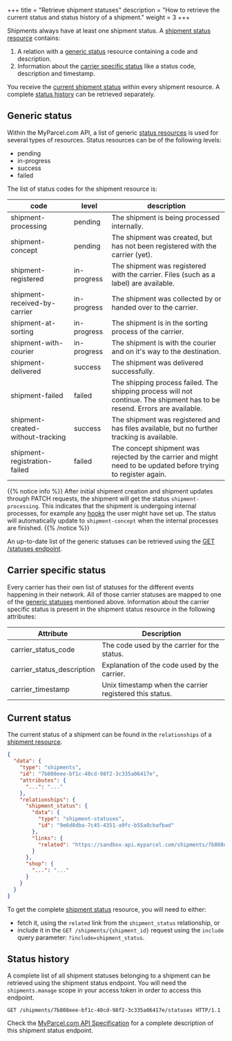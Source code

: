 +++
title = "Retrieve shipment statuses"
description = "How to retrieve the current status and status history of a shipment."
weight = 3
+++

Shipments always have at least one shipment status. A [shipment status resource](/api/resources/shipment-statuses) contains:

1. A relation with a [generic status](#generic-status) resource containing a code and description.
2. Information about the [carrier specific status](#carrier-specific-status) like a status code, description and timestamp.

You receive the [current shipment status](#current-status) within every shipment resource. A complete [status history](#status-history) can be retrieved separately. 

## Generic status

Within the MyParcel.com API, a list of generic [status resources](/api/resources/statuses) is used for several types of resources. 
Status resources can be of the following levels:

- pending
- in-progress
- success
- failed

The list of status codes for the shipment resource is:

code                                | level         | description
----------------------------------- | ------------- | ------------------------------------------------------------------------------
shipment-processing                 | pending       | The shipment is being processed internally.
shipment-concept                    | pending       | The shipment was created, but has not been registered with the carrier (yet).
shipment-registered                 | in-progress   | The shipment was registered with the carrier. Files (such as a label) are available.
shipment-received-by-carrier        | in-progress   | The shipment was collected by or handed over to the carrier.
shipment-at-sorting                 | in-progress   | The shipment is in the sorting process of the carrier.
shipment-with-courier               | in-progress   | The shipment is with the courier and on it's way to the destination.
shipment-delivered                  | success       | The shipment was delivered successfully.
shipment-failed                     | failed        | The shipping process failed. The shipping process will not continue. The shipment has to be resend. Errors are available.
shipment-created-without-tracking   | success       | The shipment was registered and has files available, but no further tracking is available.
shipment-registration-failed        | failed        | The concept shipment was rejected by the carrier and might need to be updated before trying to register again.

{{% notice info %}}
After initial shipment creation and shipment updates through PATCH requests, the shipment will get the status `shipment-processing`.
This indicates that the shipment is undergoing internal processes, for example any [hooks](/api/using-hooks) the user might have set up.
The status will automatically update to `shipment-concept` when the internal processes are finished.
{{% /notice %}}

An up-to-date list of the generic statuses can be retrieved using the [GET /statuses endpoint](https://docs.myparcel.com/api-specification/#/Statuses/get_statuses).

## Carrier specific status

Every carrier has their own list of statuses for the different events happening in their network. 
All of those carrier statuses are mapped to one of the [generic statuses](#generic-status) mentioned above. 
Information about the carrier specific status is present in the shipment status resource in the following attributes:

Attribute                  | Description
-------------------------- | -----------
carrier_status_code        | The code used by the carrier for the status.
carrier_status_description | Explanation of the code used by the carrier.
carrier_timestamp          | Unix timestamp when the carrier registered this status.

## Current status

The current status of a shipment can be found in the `relationships` of a [shipment resource](/api/resources/shipments).

```json
{
  "data": {
    "type": "shipments",
    "id": "7b808eee-bf1c-40cd-98f2-3c335a06417e",
    "attributes": {
      "...": "..."
    },
    "relationships": {
      "shipment_status": {
        "data": {
          "type": "shipment-statuses",
          "id": "9e6d8dba-7c45-4351-a9fc-b55a0cbafbad"
        },
        "links": {
          "related": "https://sandbox-api.myparcel.com/shipments/7b808eee-bf1c-40cd-98f2-3c335a06417e/statuses/9e6d8dba-7c45-4351-a9fc-b55a0cbafbad"
        }
      },
      "shop": {
        "...": "..."
      }
    }
  }
}

```

To get the complete [shipment status](/api/resources/shipment-statuses) resource, you will need to either:

- fetch it, using the `related` link from the `shipment_status` relationship, or
- include it in the `GET /shipments/{shipment_id}` request using the `include` query parameter: `?include=shipment_status`.

## Status history

A complete list of all shipment statuses belonging to a shipment can be retrieved using the shipment status endpoint. You will need the `shipments.manage` scope in your access token in order to access this endpoint.

```http
GET /shipments/7b808eee-bf1c-40cd-98f2-3c335a06417e/statuses HTTP/1.1
```

Check the [MyParcel.com API Specification](https://docs.myparcel.com/api-specification/#/Shipments/get_shipments__shipment_id__statuses) for a complete description of this shipment status endpoint.
